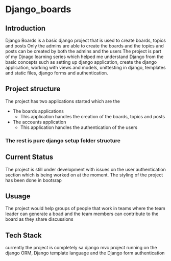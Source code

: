 # Django_boards

## Introduction
Django Boards is a basic django project that is used to create boards, topics and posts
Only the admins are able to create the boards and the topics and posts can be created by
both the admins and the users
The project is part of my Djnago learning series which helped me understand Django from the basic concepts such as setting up django application, create the django application, working with views and models, unittesting in django, templates and static files, django forms and authentication.

## Project structure
The project has two applications started which are the
* The boards applications
  * This application handles the creation of the boards, topics and posts
* The accounts application
  * This application handles the authentication of the users
### The rest is pure django setup folder structure 

## Current Status
The project is still under development with issues on the user authentication section which is being worked on at the moment.
The styling of the project has been done in bootsrap

## Usuage
The project would help groups of people that work in teams where the team leader can generate a boad and the team members can contribute to the board as they share discussions

## Tech Stack
currently the project is completely sa django mvc project running on the django ORM, Django template language and the Django form authentication
